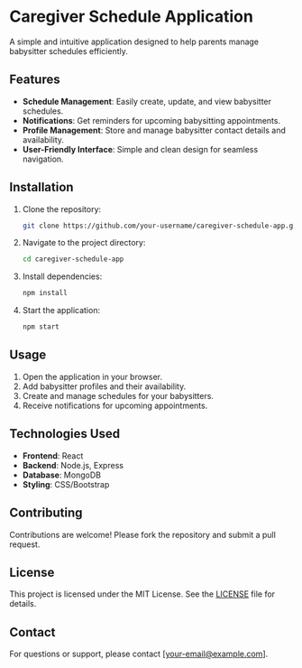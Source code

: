 # Caregiver Schedule Application

A simple and intuitive application designed to help parents manage babysitter schedules efficiently.

## Features

- **Schedule Management**: Easily create, update, and view babysitter schedules.
- **Notifications**: Get reminders for upcoming babysitting appointments.
- **Profile Management**: Store and manage babysitter contact details and availability.
- **User-Friendly Interface**: Simple and clean design for seamless navigation.

## Installation

1. Clone the repository:
    ```bash
    git clone https://github.com/your-username/caregiver-schedule-app.git
    ```
2. Navigate to the project directory:
    ```bash
    cd caregiver-schedule-app
    ```
3. Install dependencies:
    ```bash
    npm install
    ```
4. Start the application:
    ```bash
    npm start
    ```

## Usage

1. Open the application in your browser.
2. Add babysitter profiles and their availability.
3. Create and manage schedules for your babysitters.
4. Receive notifications for upcoming appointments.

## Technologies Used

- **Frontend**: React
- **Backend**: Node.js, Express
- **Database**: MongoDB
- **Styling**: CSS/Bootstrap

## Contributing

Contributions are welcome! Please fork the repository and submit a pull request.

## License

This project is licensed under the MIT License. See the [LICENSE](LICENSE) file for details.

## Contact

For questions or support, please contact [your-email@example.com].